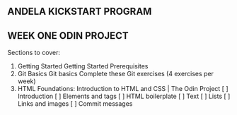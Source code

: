 ANDELA KICKSTART PROGRAM
----------------------

WEEK ONE ODIN PROJECT
---------------------
Sections to cover:
1. Getting Started
Getting Started
Prerequisites
2. Git Basics
Git basics
Complete these Git exercises (4 exercises per week)
3. HTML Foundations:
Introduction to HTML and CSS | The Odin Project
[ ] Introduction
[ ] Elements and tags
[ ] HTML boilerplate
[ ] Text
[ ] Lists
[ ] Links and images
[ ] Commit messages
